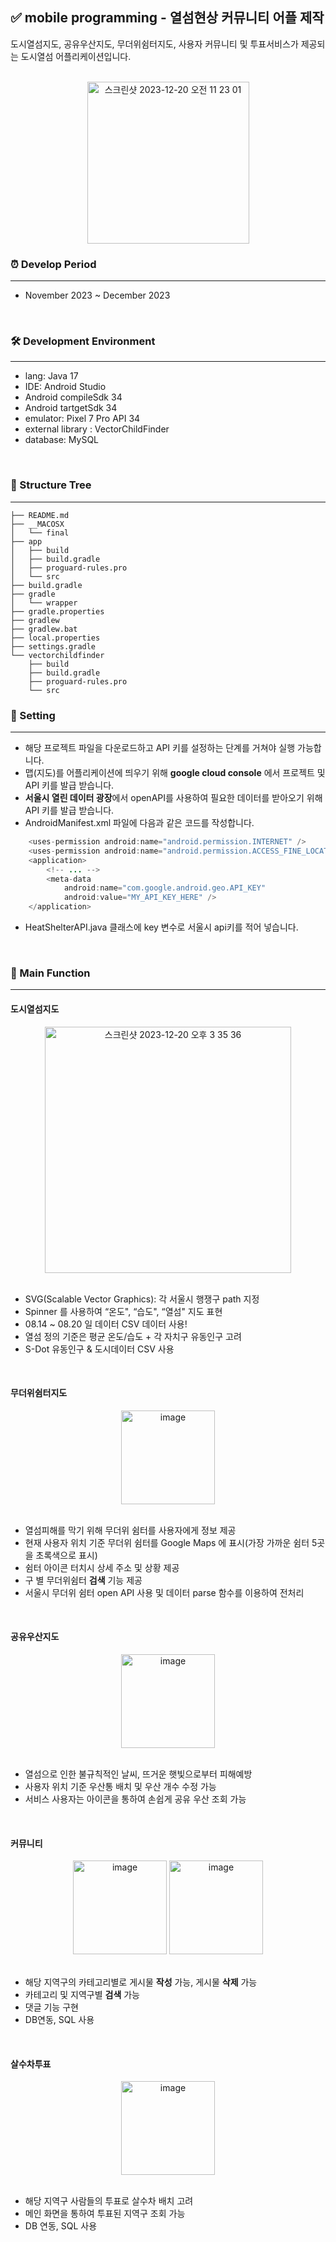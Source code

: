 ## ✅ mobile programming - 열섬현상 커뮤니티 어플 제작
도시열섬지도, 공유우산지도, 무더위쉼터지도, 사용자 커뮤니티 및 투표서비스가 제공되는 도시열섬 어플리케이션입니다.
<br><br>
<div align="center">
<img width="259" alt="스크린샷 2023-12-20 오전 11 23 01" src="https://github.com/ffe4el/HeatIsland-APP/assets/93892724/ba8e12d9-2b7c-4fa5-a43d-f2f2c9a12716"></div>

### ⏰ Develop Period
---
- November 2023 ~ December 2023
<br>

### 🛠️ Development Environment
---
- lang: Java 17
- IDE: Android Studio
- Android compileSdk 34
- Android tartgetSdk 34
- emulator: Pixel 7 Pro API 34
- external library : VectorChildFinder
- database: MySQL
<br>

### 🌳 Structure Tree
---
```
├── README.md
├── __MACOSX
│   └── final
├── app
│   ├── build
│   ├── build.gradle
│   ├── proguard-rules.pro
│   └── src
├── build.gradle
├── gradle
│   └── wrapper
├── gradle.properties
├── gradlew
├── gradlew.bat
├── local.properties
├── settings.gradle
└── vectorchildfinder
    ├── build
    ├── build.gradle
    ├── proguard-rules.pro
    └── src
```

### 🧭 Setting
---
- 해당 프로젝트 파일을 다운로드하고 API 키를 설정하는 단계를 거쳐야 실행 가능합니다.
- 맵(지도)를 어플리케이션에 띄우기 위해 **google cloud console** 에서 프로젝트 및 API 키를 발급 받습니다.
- **서울시 열린 데이터 광장**에서 openAPI를 사용하여 필요한 데이터를 받아오기 위해 API 키를 발급 받습니다. 
- AndroidManifest.xml 파일에 다음과 같은 코드를 작성합니다.
```java
    <uses-permission android:name="android.permission.INTERNET" />
    <uses-permission android:name="android.permission.ACCESS_FINE_LOCATION" />
    <application>
        <!-- ... -->
        <meta-data
            android:name="com.google.android.geo.API_KEY"
            android:value="MY_API_KEY_HERE" />
    </application> 
```
- HeatShelterAPI.java 클래스에 key 변수로 서울시 api키를 적어 넣습니다.
<br>

### 📌 Main Function
---
#### **도시열섬지도**
<div align="center">
<img width="394" alt="스크린샷 2023-12-20 오후 3 35 36" src="https://github.com/ffe4el/HeatIsland-APP/assets/93892724/78f64844-b3d6-4fdc-bf64-91cd692a0861"></div>
<br>

- SVG(Scalable Vector Graphics): 각 서울시 행쟁구 path 지정
- Spinner 를 사용하여 “온도", “습도", “열섬" 지도 표현
- 08.14 ~ 08.20 일 데이터 CSV  데이터 사용!
- 열섬 정의 기준은 평균 온도/습도 + 각 자치구 유동인구 고려
- S-Dot  유동인구 & 도시데이터 CSV 사용 
<br>

#### **무더위쉼터지도**
<div align="center"><img width="150" alt="image" src="https://github.com/ffe4el/HeatIsland-APP/assets/93892724/4555303d-99dd-4d3c-826b-992b5a22b46f"></div>
<br>

- 열섬피해를 막기 위해 무더위 쉼터를 사용자에게 정보 제공
- 현재 사용자 위치 기준 무더위 쉼터를 Google Maps 에 표시(가장 가까운 쉼터 5곳을 초록색으로 표시)
- 쉼터 아이콘 터치시 상세 주소 및 상황 제공
- 구 별 무더위쉼터 **검색** 기능 제공
- 서울시 무더위 쉼터 open API 사용 및 데이터 parse 함수를 이용하여 전처리
<br>

#### **공유우산지도**
<div align="center"><img width="150" alt="image" src="https://github.com/ffe4el/HeatIsland-APP/assets/93892724/bd1a982b-ebf2-4cd7-82a5-c30382257702"></div>
<br>

- 열섬으로 인한 불규칙적인 날씨, 뜨거운 햇빛으로부터 피해예방
- 사용자 위치 기준 우산통 배치 및 우산 개수 수정 가능
- 서비스 사용자는 아이콘을 통하여 손쉽게 공유 우산 조회 가능
<br>

#### **커뮤니티**
<div align="center"><img width="150" alt="image" src="https://github.com/ffe4el/HeatIsland-APP/assets/93892724/b60fc066-80eb-457f-8cea-856827bf2e02">
<img width="150" alt="image" src="https://github.com/ffe4el/HeatIsland-APP/assets/93892724/8c24545e-9778-4d57-b77b-30ce439b641a"></div>
<br>

- 해당 지역구의 카테고리별로 게시물 **작성** 가능, 게시물 **삭제** 가능
- 카테고리 및 지역구별 **검색** 가능
- 댓글 기능 구현
- DB연동, SQL 사용
<br>

#### **살수차투표**
<div align="center"><img width="150" alt="image" src="https://github.com/ffe4el/HeatIsland-APP/assets/93892724/f80818e9-a0ce-4257-a584-f442cf8e7172"></div>
<br>

- 해당 지역구 사람들의 투표로 살수차 배치 고려
- 메인 화면을 통하여 투표된 지역구 조회 가능
- DB 연동, SQL 사용





